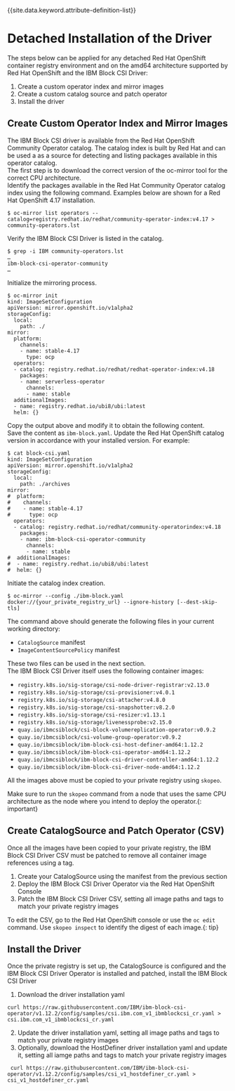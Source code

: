 
{{site.data.keyword.attribute-definition-list}}

# Detached Installation of the Driver

The steps below can be applied for any detached Red Hat OpenShift container registry environment and on the amd64 architecture supported by Red Hat OpenShift and the IBM Block CSI Driver:

1. Create a custom operator index and mirror images
2. Create a custom catalog source and patch operator
3. Install the driver

## Create Custom Operator Index and Mirror Images

The IBM Block CSI driver is available from the Red Hat OpenShift Community Operator catalog. The catalog index is built by Red Hat and can be used a as a source for detecting and listing packages available in this operator catalog.<br>
The first step is to download the correct version of the oc-mirror tool for the correct CPU architecture.<br>
Identify the packages available in the Red Hat Community Operator catalog index using the following command. Examples below are shown for a Red Hat OpenShift 4.17 installation.<br>

```
$ oc-mirror list operators --catalog=registry.redhat.io/redhat/community-operator-index:v4.17 > community-operators.lst
```

Verify the IBM Block CSI Driver is listed in the catalog.

```
$ grep -i IBM community-operators.lst
…
ibm-block-csi-operator-community
…
```

Initialize the mirroring process.

```
$ oc-mirror init
kind: ImageSetConfiguration
apiVersion: mirror.openshift.io/v1alpha2
storageConfig:
  local:
    path: ./
mirror:
  platform:
    channels:
    - name: stable-4.17
      type: ocp
  operators:
  - catalog: registry.redhat.io/redhat/redhat-operator-index:v4.18
    packages:
    - name: serverless-operator
      channels:
      - name: stable
  additionalImages:
  - name: registry.redhat.io/ubi8/ubi:latest
  helm: {}
```

Copy the output above and modify it to obtain the following content.<br>
Save the content as ```ibm-block.yaml```. Update the Red Hat OpenShift catalog version in accordance with your installed version. For example:

```
$ cat block-csi.yaml
kind: ImageSetConfiguration
apiVersion: mirror.openshift.io/v1alpha2
storageConfig:
  local:
    path: ./archives
mirror:
#  platform:
#    channels:
#    - name: stable-4.17
#      type: ocp
  operators:
  - catalog: registry.redhat.io/redhat/community-operatorindex:v4.18
    packages:
    - name: ibm-block-csi-operator-community
      channels:
      - name: stable
#  additionalImages:
#  - name: registry.redhat.io/ubi8/ubi:latest
#  helm: {}
```

Initiate the catalog index creation.

```
$ oc-mirror --config ./ibm-block.yaml docker://{your_private_registry_url} --ignore-history [--dest-skip-tls]
```
The command above should generate the following files in your current working directory:

* ```CatalogSource``` manifest
* ```ImageContentSourcePolicy``` manifest

These two files can be used in the next section.<br>
The IBM Block CSI Driver itself uses the following container images:

* ```registry.k8s.io/sig-storage/csi-node-driver-registrar:v2.13.0```
* ```registry.k8s.io/sig-storage/csi-provisioner:v4.0.1```
* ```registry.k8s.io/sig-storage/csi-attacher:v4.8.0```
* ```registry.k8s.io/sig-storage/csi-snapshotter:v8.2.0```
* ```registry.k8s.io/sig-storage/csi-resizer:v1.13.1```
* ```registry.k8s.io/sig-storage/livenessprobe:v2.15.0```
* ```quay.io/ibmcsiblock/csi-block-volumereplication-operator:v0.9.2```
* ```quay.io/ibmcsiblock/csi-volume-group-operator:v0.9.2```
* ```quay.io/ibmcsiblock/ibm-block-csi-host-definer-amd64:1.12.2```
* ```quay.io/ibmcsiblock/ibm-block-csi-operator-amd64:1.12.2 ```
* ```quay.io/ibmcsiblock/ibm-block-csi-driver-controller-amd64:1.12.2```
* ```quay.io/ibmcsiblock/ibm-block-csi-driver-node-amd64:1.12.2```

All the images above must be copied to your private registry using ```skopeo```.<br>

Make sure to run the ```skopeo``` command from a node that uses the same CPU architecture as the node where you intend to deploy the operator.{: important}

## Create CatalogSource and Patch Operator (CSV)

Once all the images have been copied to your private registry, the IBM Block CSI Driver CSV must be patched to remove all container image references using a tag.

1. Create your CatalogSource using the manifest from the previous section
2. Deploy the IBM Block CSI Driver Operator via the Red Hat OpenShift Console
3. Patch the IBM Block CSI Driver CSV, setting all image paths and tags to match your private registry images

To edit the CSV, go to the Red Hat OpenShift console or use the ```oc edit``` command. Use ```skopeo inspect``` to identify the digest of each image.{: tip}

## Install the Driver

Once the private registry is set up, the CatalogSource is configured and the IBM Block CSI Driver Operator is installed and patched, install the IBM Block CSI Driver

1. Download the driver installation yaml
```
curl https://raw.githubusercontent.com/IBM/ibm-block-csi-operator/v1.12.2/config/samples/csi.ibm.com_v1_ibmblockcsi_cr.yaml > csi.ibm.com_v1_ibmblockcsi_cr.yaml
```
2. Update the driver installation yaml, setting all image paths and tags to match your private registry images
3. Optionally, download the HostDefiner driver installation yaml and update it, setting all iamge paths and tags to match your private registry images
```
 curl https://raw.githubusercontent.com/IBM/ibm-block-csi-operator/v1.12.2/config/samples/csi_v1_hostdefiner_cr.yaml > csi_v1_hostdefiner_cr.yaml
 ```

